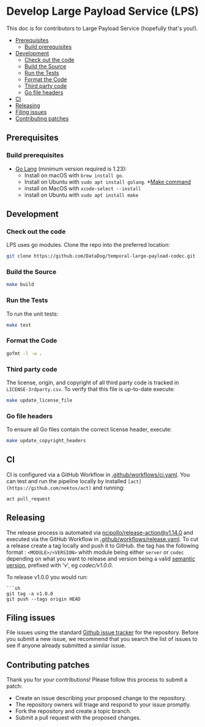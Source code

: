 # Develop Large Payload Service (LPS)

This doc is for contributors to Large Payload Service (hopefully that's you!).

<!-- toc -->

- [Prerequisites](#prerequisites)
  * [Build prerequisites](#build-prerequisites)
- [Development](#development)
  * [Check out the code](#check-out-the-code)
  * [Build the Source](#build-the-source)
  * [Run the Tests](#run-the-tests)
  * [Format the Code](#format-the-code)
  * [Third party code](#third-party-code)
  * [Go file headers](#go-file-headers)
- [CI](#ci)
- [Releasing](#releasing)
- [Filing issues](#filing-issues)
- [Contributing patches](#contributing-patches)

<!-- tocstop -->

## Prerequisites

### Build prerequisites

* [Go Lang](https://golang.org/) (minimum version required is 1.23):
    - Install on macOS with `brew install go`.
    - Install on Ubuntu with `sudo apt install golang`.
*[Make command](https://www.gnu.org/software/make/)
    - install on MacOS with `xcode-select --install`
    - install on Ubuntu with `sudo apt install make`

## Development

### Check out the code

LPS uses go modules.
Clone the repo into the preferred location:

```bash
git clone https://github.com/DataDog/temporal-large-payload-codec.git
```

### Build the Source

```sh
make build
```

### Run the Tests

To run the unit tests:

```sh
make test
```

### Format the Code

```sh
gofmt -l -w .
```

### Third party code

The license, origin, and copyright of all third party code is tracked in `LICENSE-3rdparty.csv`.
To verify that this file is up-to-date execute:

```sh
make update_license_file
```

### Go file headers

To ensure all Go files contain the correct license header, execute:

```sh
make update_copyright_headers
```

## CI

CI is configured via a GitHub Workflow in [.github/workflows/ci.yaml](.github/workflows/ci.yaml).
You can test and run the pipeline locally by installed `[act](https://github.com/nektos/act)` and running:

```shell
act pull_request
```

## Releasing

The release process is automated via [ncipollo/release-action@v1.14.0](https://github.com/ncipollo/release-action) and executed via the GitHub Workflow in [.github/workflows/release.yaml](.github/workflows/release.yaml).
To cut a release create a tag locally and push it to GitHub. the tag has the following format : `<MODULE>/<VERSION>` whith module being either `server` or `codec` depending on what you want to
release and version being a valid [semantic version](https://semver.org/), prefixed with 'v', eg _codec/v1.0.0_.

To release v1.0.0 you would run:

```shell
```sh
git tag -a v1.0.0
git push --tags origin HEAD
```

## Filing issues

File issues using the standard [Github issue tracker](https://github.com/DataDog/temporal-large-payload-codec/issues) for the repository.
Before you submit a new issue, we recommend that you search the list of issues to see if anyone already submitted a similar issue.

## Contributing patches

Thank you for your contributions! Please follow this process to submit a patch:

- Create an issue describing your proposed change to the repository.
- The repository owners will triage and respond to your issue promptly.
- Fork the repository and create a topic branch.
- Submit a pull request with the proposed changes.

